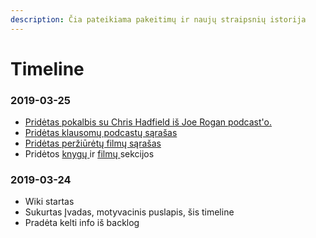 ```yaml
---
description: Čia pateikiama pakeitimų ir naujų straipsnių istorija
---
```


# Timeline

### 2019-03-25

* [Pridėtas pokalbis su Chris Hadfield iš Joe Rogan podcast'o.](wiki/podcastai.md#2019-03)
* [Pridėtas klausomų podcastų sąrašas](wiki/podcastai.md#prenumeratos)
* [Pridėtas peržiūrėtų filmų sąrašas](wiki/filmai.md#perziur-t-film-sarasas-ir-j-vertinimai)
* Pridėtos [knygų ](wiki/knygos.md)ir [filmų ](wiki/filmai.md)sekcijos

### 2019-03-24

* Wiki startas
* Sukurtas Įvadas, motyvacinis puslapis, šis timeline
* Pradėta kelti info iš backlog



